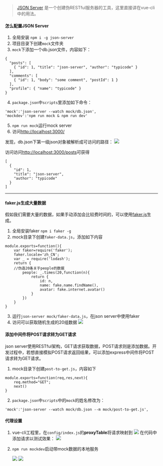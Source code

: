 
> [JSON Server](https://github.com/typicode/json-server) 是一个创建伪RESTful服务器的工具，这里直接讲在vue-cli 中的用法。

#### 怎么配置JSON Server
1. 全局安装 
`npm i -g json-server`
2. 项目目录下创建`mock`文件夹
3. `mock`下添加一个db.json文件，内容如下：


```
{
  "posts": [
    { "id": 1, "title": "json-server", "author": "typicode" }
  ],
  "comments": [
    { "id": 1, "body": "some comment", "postId": 1 }
  ],
  "profile": { "name": "typicode" }
}
```
4. `package.json`中`scripts`里添加如下命令：

```
'mock':'json-server --watch mock/db.json',
'mockdev':'npm run mock & npm run dev'
```
5. `npm run mock`运行mock server
6.  访问[http://localhost:3000/]()

发现，db.json下第一级json对象被解析成可访问的路径：
![](media/14918943995572/14918955216055.jpg)


访问访问[http://localhost:3000/posts]()可获得

```
[
  {
    "id": 1,
    "title": "json-server",
    "author": "typicode"
  }
]
```

-------
#### faker.js生成大量数据
假如我们需要大量的数据，如果手动添加会比较费时间的，可以使用[faker.js](https://github.com/Marak/faker.js)生成。

1. 全局安装faker `npm i faker -g`
2. mock目录下创建`faker-data.js`，添加如下内容


```
module.exports=function(){
    var faker=require('faker');
    faker.locale='zh_CN';
    var _ = require('lodash');
    return {
    //伪造20条关于people的数据
        people: _.times(20,function(n){
            return {
                id: n,
                name: fake.name.findName(),
                avatar: fake.internet.avatar()
            }
        })
    }
}
```
3. 运行`json-server mock/faker-data.js`，在json server中使用faker
4. 访问[](http://localhost:3000/people)可以获取随机生成的20组数据
![](media/14918943995572/14918961418940.gif)

#### 添加中间件将POST请求转为GET请求

json server使用RESTful架构，GET请求获取数据，POST请求则是添加数据。开发过程中，若想直接模拟POST请求返回结果，可以添加express中间件将POST请求转为GET请求。

1. mock目录下创建`post-to-get.js`，内容如下


```
module.exports=function(req,res,next){
    req.method="GET";
    next()
}
```
2. `package.json`中`scripts`中的`mock`的姓名修改为：

```
'mock':'json-server --watch mock/db.json --m mock/post-to-get.js',
```

#### 代理设置
1. vue-cli工程里，在`config/index.js`的**proxyTable**将请求映射到 [](http://localhost:3000)
![](media/14918943995572/14918966922863.jpg)
在代码中添加请求以测试效果：
![](media/14918943995572/14918967579935.jpg)

2. `npm run mockdev`启动带mock数据的本地服务

    ![](media/14918943995572/14918968549557.jpg)
![](media/14918943995572/14918968608776.jpg)


